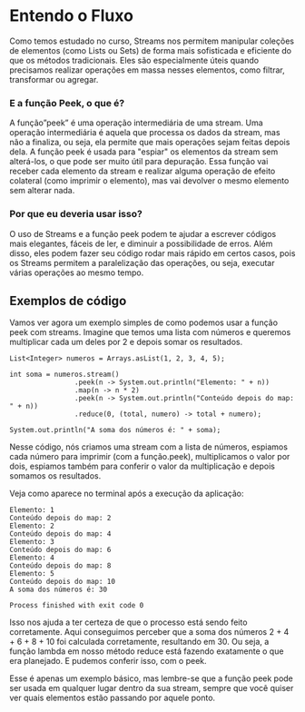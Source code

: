 # Entendo o Fluxo

Como temos estudado no curso, Streams nos permitem manipular coleções de elementos (como Lists ou Sets) de forma mais sofisticada e eficiente do que os métodos tradicionais. Eles são especialmente úteis quando precisamos realizar operações em massa nesses elementos, como filtrar, transformar ou agregar.

### E a função Peek, o que é?

A função”peek” é uma operação intermediária de uma stream. Uma operação intermediária é aquela que processa os dados da stream, mas não a finaliza, ou seja, ela permite que mais operações sejam feitas depois dela. A função peek é usada para "espiar" os elementos da stream sem alterá-los, o que pode ser muito útil para depuração. Essa função vai receber cada elemento da stream e realizar alguma operação de efeito colateral (como imprimir o elemento), mas vai devolver o mesmo elemento sem alterar nada.

### Por que eu deveria usar isso?
O uso de Streams e a função peek podem te ajudar a escrever códigos mais elegantes, fáceis de ler, e diminuir a possibilidade de erros. Além disso, eles podem fazer seu código rodar mais rápido em certos casos, pois os Streams permitem a paralelização das operações, ou seja, executar várias operações ao mesmo tempo.

## Exemplos de código
Vamos ver agora um exemplo simples de como podemos usar a função peek com streams. Imagine que temos uma lista com números e queremos multiplicar cada um deles por 2 e depois somar os resultados.
```
List<Integer> numeros = Arrays.asList(1, 2, 3, 4, 5);

int soma = numeros.stream()
                .peek(n -> System.out.println("Elemento: " + n))
                .map(n -> n * 2)
                .peek(n -> System.out.println("Conteúdo depois do map: " + n))
                .reduce(0, (total, numero) -> total + numero);

System.out.println("A soma dos números é: " + soma);
```
Nesse código, nós criamos uma stream com a lista de números, espiamos cada número para imprimir (com a função.peek), multiplicamos o valor por dois, espiamos também para conferir o valor da multiplicação e depois somamos os resultados.

Veja como aparece no terminal após a execução da aplicação:
```
Elemento: 1
Conteúdo depois do map: 2
Elemento: 2
Conteúdo depois do map: 4
Elemento: 3
Conteúdo depois do map: 6
Elemento: 4
Conteúdo depois do map: 8
Elemento: 5
Conteúdo depois do map: 10
A soma dos números é: 30

Process finished with exit code 0
```
Isso nos ajuda a ter certeza de que o processo está sendo feito corretamente. Aqui conseguimos perceber que a soma dos números 2 + 4 + 6 + 8 + 10 foi calculada corretamente, resultando em 30. Ou seja, a função lambda em nosso método reduce está fazendo exatamente o que era planejado. E pudemos conferir isso, com o peek.

Esse é apenas um exemplo básico, mas lembre-se que a função peek pode ser usada em qualquer lugar dentro da sua stream, sempre que você quiser ver quais elementos estão passando por aquele ponto.
